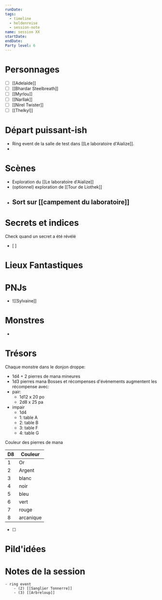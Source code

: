 ```yaml
---
runDate: 
tags:
  - timeline
  - heldenreise
  - session-note
name: session XX
startDate: 
endDate:
Party level: 6
---
```



# Personnages
- [ ] [[Adelaïde]]
- [ ] [[Bhardar Steelbreath]]
- [ ] [[Myrlou]]
- [ ] [[Narllak]]
- [ ] [[Nirel Twister]]
- [ ] [[Thelkyl]]

# Départ puissant-ish
- Ring event de la salle de test dans [[Le laboratoire d'Aialize]].
- 

# Scènes
- Exploration du [[Le laboratoire d'Aialize]]
- (optionnel) exploration de [[Tour de Liothek]]
- Sort sur [[campement du laboratoire]]
	- 


# Secrets et indices
Check quand un secret a été révélé
- [ ] 

# Lieux Fantastiques


# PNJs
- ![[Sylvaine]]

# Monstres
- 

# Trésors
Chaque monstre dans le donjon droppe:
- 1d4 + 2 pierres de mana mineures
- 1d3 pierres mana
Bosses et récompenses d'évènements augmentent les récompense avec: 
- pair:
	- 1d12 x 20 po
	- 2d8 x 25 pa
- impair
	- 1d4
	- 1: table A
	- 2: table B
	- 3: table F
	- 4: table G

Couleur des pierres de mana

| D8  | Couleur   |
| --- | --------- |
| 1   | Or        |
| 2   | Argent    |
| 3   | blanc     |
| 4   | noir      |
| 5   | bleu      |
| 6   | vert      |
| 7   | rouge     |
| 8   | arcanique |

- [ ]


# Pild'idées
> 

# Notes de la session

```
- ring event 
	- (2) [[Sanglier Tonnerre]]
	- (3) [[Arbreloup]]
```
